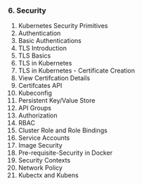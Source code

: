 ### 6. Security
1. Kubernetes Security Primitives
2. Authentication
3. Basic Authentications
4. TLS Introduction
5. TLS Basics
6. TLS in Kubernetes
7. TLS in Kubernetes - Certificate Creation
8. View Certifcation Details
9. Certifcates API
10. Kubeconfig
11. Persistent Key/Value Store
12. API Groups
13. Authorization
14. RBAC
15. Cluster Role and Role Bindings
16. Service Accounts
17. Image Security
18. Pre-requisite-Security in Docker
19. Security Contexts
20. Network Policy
21. Kubectx and Kubens
